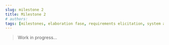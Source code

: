 ```yaml
---
slug: milestone 2
title: Milestone 2
# authors:
tags: [milestones, elaboration fase, requirements elicitation, system architecture, presentation]
---
```


> Work in progress...